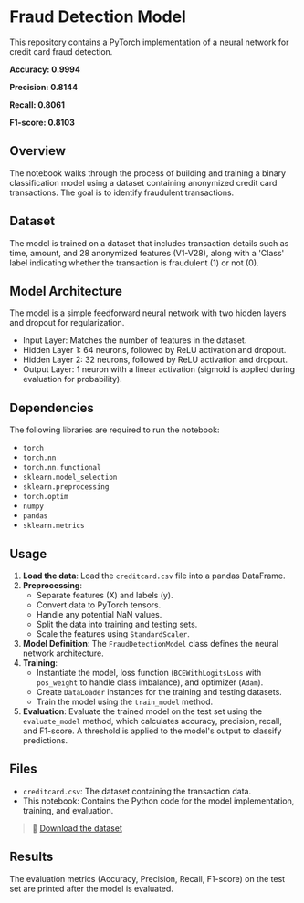 # Fraud Detection Model

This repository contains a PyTorch implementation of a neural network for credit card fraud detection.

**Accuracy: 0.9994**

**Precision: 0.8144**

**Recall: 0.8061**

**F1-score: 0.8103**

## Overview

The notebook walks through the process of building and training a binary classification model using a dataset containing anonymized credit card transactions. The goal is to identify fraudulent transactions.

## Dataset

The model is trained on a dataset that includes transaction details such as time, amount, and 28 anonymized features (V1-V28), along with a 'Class' label indicating whether the transaction is fraudulent (1) or not (0).

## Model Architecture

The model is a simple feedforward neural network with two hidden layers and dropout for regularization.

- Input Layer: Matches the number of features in the dataset.
- Hidden Layer 1: 64 neurons, followed by ReLU activation and dropout.
- Hidden Layer 2: 32 neurons, followed by ReLU activation and dropout.
- Output Layer: 1 neuron with a linear activation (sigmoid is applied during evaluation for probability).

## Dependencies

The following libraries are required to run the notebook:

- `torch`
- `torch.nn`
- `torch.nn.functional`
- `sklearn.model_selection`
- `sklearn.preprocessing`
- `torch.optim`
- `numpy`
- `pandas`
- `sklearn.metrics`

## Usage

1.  **Load the data**: Load the `creditcard.csv` file into a pandas DataFrame.
2.  **Preprocessing**:
    - Separate features (X) and labels (y).
    - Convert data to PyTorch tensors.
    - Handle any potential NaN values.
    - Split the data into training and testing sets.
    - Scale the features using `StandardScaler`.
3.  **Model Definition**: The `FraudDetectionModel` class defines the neural network architecture.
4.  **Training**:
    - Instantiate the model, loss function (`BCEWithLogitsLoss` with `pos_weight` to handle class imbalance), and optimizer (`Adam`).
    - Create `DataLoader` instances for the training and testing datasets.
    - Train the model using the `train_model` method.
5.  **Evaluation**: Evaluate the trained model on the test set using the `evaluate_model` method, which calculates accuracy, precision, recall, and F1-score. A threshold is applied to the model's output to classify predictions.

## Files

- `creditcard.csv`: The dataset containing the transaction data.
- This notebook: Contains the Python code for the model implementation, training, and evaluation.
  
> 🔗 [Download the dataset](https://www.kaggle.com/datasets/mlg-ulb/creditcardfraud)

## Results

The evaluation metrics (Accuracy, Precision, Recall, F1-score) on the test set are printed after the model is evaluated.
